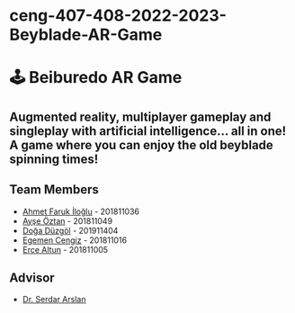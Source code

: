 # ceng-407-408-2022-2023-Beyblade-AR-Game
<h1>🕹️ Beiburedo AR Game</h1>
 
## Augmented reality, multiplayer gameplay and singleplay with artificial intelligence... all in one! A game where you can enjoy the old beyblade spinning times!

## Team Members
- [Ahmet Faruk İloğlu](https://github.com/Ahmetiloglu) - 201811036
- [Ayşe Öztan](https://github.com/ayseoztan-99) - 201811049
- [Doğa Düzgöl](https://github.com/DogaDuzgol) - 201911404
- [Egemen Cengiz](https://github.com/cengiss) - 201811016
- [Erce Altun](https://github.com/ercealtun) - 201811005

## Advisor
- [Dr. Serdar Arslan](https://github.com/serdarslan/)


